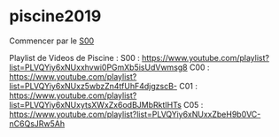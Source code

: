 # piscine2019

Commencer par le [S00](https://github.com/Maxmystere/piscine2019/blob/master/PiscineFR/S00.pdf)

Playlist de Videos de Piscine :
S00 : https://www.youtube.com/playlist?list=PLVQYiy6xNUxxhvwi0PGmXb5isUdVwmsg8
C00 : https://www.youtube.com/playlist?list=PLVQYiy6xNUxz5wbzZn4tfUhF4djgzscB-
C01 : https://www.youtube.com/playlist?list=PLVQYiy6xNUxytsXWxZx6odBJMbRktIHTs
C05 : https://www.youtube.com/playlist?list=PLVQYiy6xNUxxZbeH9b0VC-nC6QsJRw5Ah
